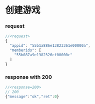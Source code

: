 # 创建游戏


### request

```js
//<request>
{
  "appid": "55b1a886e13823361e00000a",
  "memberids": [
    "55b087a9e1382326cf00000c"
  ]
}

```

### response with 200

```js
//<response=200>
// 200
{"message":"ok","ret":0}
```

